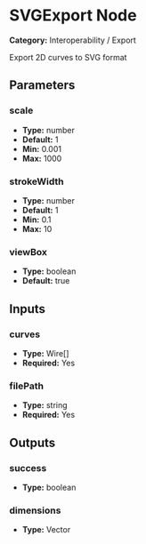 
# SVGExport Node

**Category:** Interoperability / Export

Export 2D curves to SVG format

## Parameters


### scale
- **Type:** number
- **Default:** 1
- **Min:** 0.001
- **Max:** 1000



### strokeWidth
- **Type:** number
- **Default:** 1
- **Min:** 0.1
- **Max:** 10



### viewBox
- **Type:** boolean
- **Default:** true





## Inputs


### curves
- **Type:** Wire[]
- **Required:** Yes



### filePath
- **Type:** string
- **Required:** Yes



## Outputs


### success
- **Type:** boolean



### dimensions
- **Type:** Vector




